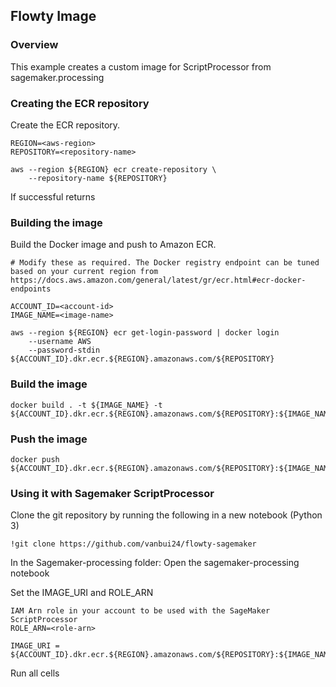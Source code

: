 ## Flowty Image

### Overview

This example creates a custom image for ScriptProcessor from sagemaker.processing

### Creating the ECR repository
Create the ECR repository.
```
REGION=<aws-region>
REPOSITORY=<repository-name>

aws --region ${REGION} ecr create-repository \
    --repository-name ${REPOSITORY}
```
If successful returns

### Building the image
Build the Docker image and push to Amazon ECR.
```
# Modify these as required. The Docker registry endpoint can be tuned based on your current region from https://docs.aws.amazon.com/general/latest/gr/ecr.html#ecr-docker-endpoints

ACCOUNT_ID=<account-id>
IMAGE_NAME=<image-name>

aws --region ${REGION} ecr get-login-password | docker login 
    --username AWS 
    --password-stdin ${ACCOUNT_ID}.dkr.ecr.${REGION}.amazonaws.com/${REPOSITORY}
```

### Build the image
```
docker build . -t ${IMAGE_NAME} -t ${ACCOUNT_ID}.dkr.ecr.${REGION}.amazonaws.com/${REPOSITORY}:${IMAGE_NAME}
```
### Push the image
```
docker push ${ACCOUNT_ID}.dkr.ecr.${REGION}.amazonaws.com/${REPOSITORY}:${IMAGE_NAME}
```

### Using it with Sagemaker ScriptProcessor
Clone the git repository by running the following in a new notebook (Python 3)
```
!git clone https://github.com/vanbui24/flowty-sagemaker 
```

In the Sagemaker-processing folder: Open the sagemaker-processing notebook

Set the IMAGE_URI and ROLE_ARN

```
IAM Arn role in your account to be used with the SageMaker ScriptProcessor
ROLE_ARN=<role-arn>

IMAGE_URI = ${ACCOUNT_ID}.dkr.ecr.${REGION}.amazonaws.com/${REPOSITORY}:${IMAGE_NAME}
```

Run all cells


